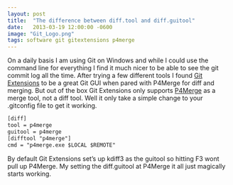 ```yaml
---
layout: post
title:  "The difference between diff.tool and diff.guitool"
date:   2013-03-19 12:00:00 -0600
image: "Git_Logo.png"
tags: software git gitextensions p4merge
---
```

On a daily basis I am using Git on Windows and while I could use the command line for everything I find it much nicer to be able to see the git commit log all the time. After trying a few different tools I found [Git Extensions](https://code.google.com/p/gitextensions/) to be a great Git GUI when pared with P4Merge for diff and merging. But out of the box Git Extensions only supports [P4Merge](http://www.perforce.com/product/components/perforce-visual-merge-and-diff-tools) as a merge tool, not a diff tool. Well it only take a simple change to your .gitconfig file to get it working.

~~~txt
[diff]
tool = p4merge
guitool = p4merge
[difftool "p4merge"]
cmd = "p4merge.exe $LOCAL $REMOTE"
~~~

By default Git Extensions set’s up kdiff3 as the guitool so hitting F3 wont pull up P4Merge. My setting the diff.guitool at P4Merge it all just magically starts working.
